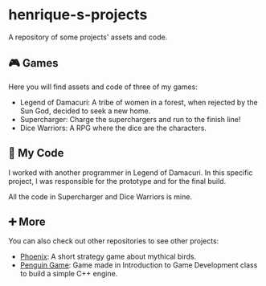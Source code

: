 # henrique-s-projects
A repository of some projects' assets and code.

## 🎮 Games
Here you will find assets and code of three of my games:
  - Legend of Damacuri: A tribe of women in a forest, when rejected by the Sun God, decided to seek a new home.
  - Supercharger: Charge the superchargers and run to the finish line!
  - Dice Warriors: A RPG where the dice are the characters.

## 📃 My Code
I worked with another programmer in Legend of Damacuri. In this specific project, I was responsible for the prototype and for the final build.

All the code in Supercharger and Dice Warriors is mine.

## ➕ More
You can also check out other repositories to see other projects:
  - [Phoenix](https://github.com/HenriqueMorae/fenix): A short strategy game about mythical birds.
  - [Penguin Game](https://github.com/HenriqueMorae/IDJ-PenguinGame): Game made in Introduction to Game Development class to build a simple C++ engine.
